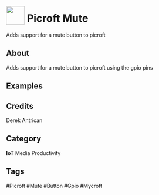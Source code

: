 # <img src="https://raw.githack.com/FortAwesome/Font-Awesome/master/svgs/solid/microphone-slash.svg" card_color="#E69138" width="50" height="50" style="vertical-align:bottom"/> Picroft Mute
Adds support for a mute button to picroft

## About
Adds support for a mute button to picroft using the gpio pins

## Examples

## Credits
Derek Antrican

## Category
**IoT**
Media
Productivity

## Tags
#Picroft
#Mute
#Button
#Gpio
#Mycroft

